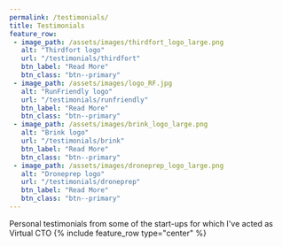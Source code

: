 ```yaml
---
permalink: /testimonials/
title: Testimonials
feature_row:
 - image_path: /assets/images/thirdfort_logo_large.png
   alt: "Thirdfort logo"
   url: "/testimonials/thirdfort"
   btn_label: "Read More"
   btn_class: "btn--primary"
 - image_path: /assets/images/logo_RF.jpg
   alt: "RunFriendly logo"
   url: "/testimonials/runfriendly"
   btn_label: "Read More"
   btn_class: "btn--primary"
 - image_path: /assets/images/brink_logo_large.png
   alt: "Brink logo"
   url: "/testimonials/brink"
   btn_label: "Read More"
   btn_class: "btn--primary"
 - image_path: /assets/images/droneprep_logo_large.png
   alt: "Droneprep logo"
   url: "/testimonials/droneprep"
   btn_label: "Read More"
   btn_class: "btn--primary"
---
```

Personal testimonials from some of the start-ups for which I've acted as Virtual CTO
{% include feature_row type="center" %}


